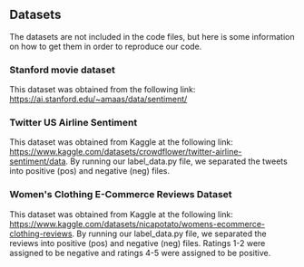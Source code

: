 ## Datasets 
The datasets are not included in the code files, but here is some information on how to get them in order to reproduce our code.

### Stanford movie dataset
This dataset was obtained from the following link: https://ai.stanford.edu/~amaas/data/sentiment/ 

### Twitter US Airline Sentiment
This dataset was obtained from Kaggle at the following link: https://www.kaggle.com/datasets/crowdflower/twitter-airline-sentiment/data.
By running our label_data.py file, we separated the tweets into positive (pos) and negative (neg) files. 

### Women's Clothing E-Commerce Reviews Dataset
This dataset was obtained from Kaggle at the following link: https://www.kaggle.com/datasets/nicapotato/womens-ecommerce-clothing-reviews. 
By running our label_data.py file, we separated the reviews into positive (pos) and negative (neg) files. Ratings 1-2 were assigned to be negative and ratings 4-5 were assigned to be positive. 
